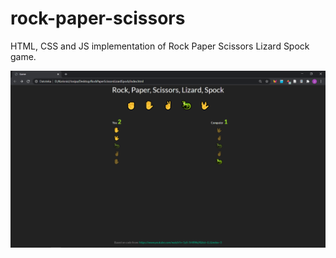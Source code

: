 # rock-paper-scissors
HTML, CSS and JS implementation of Rock Paper Scissors Lizard Spock game.

![GitHub Logo](https://github.com/jjosipa404/rock-paper-scissors/blob/57f723c3e95666300e7b477adb271db75e0ede22/screenshots/Snimka%20zaslona%20(272).png)


